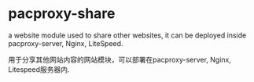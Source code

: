 # pacproxy-share
a website module used to share other websites, it can be deployed inside pacproxy-server, Nginx, LiteSpeed. 

用于分享其他网站内容的网站模块，可以部署在pacproxy-server, Nginx, Litespeed服务器内.
